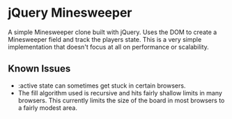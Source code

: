 jQuery Minesweeper
==================

A simple Minesweeper clone built with jQuery. Uses the DOM to create a Minesweeper field and track the players state. This is a very simple implementation that doesn't focus at all on performance or scalability.

Known Issues
------------

- :active state can sometimes get stuck in certain browsers.
- The fill algorithm used is recursive and hits fairly shallow limits in many browsers. This currently limits the size of the board in most browsers to a fairly modest area.

